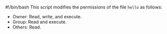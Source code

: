 #!/bin/bash
This script modifies the permissions of the file `hello` as follows:
- Owner: Read, write, and execute.
- Group: Read and execute.
- Others: Read.
